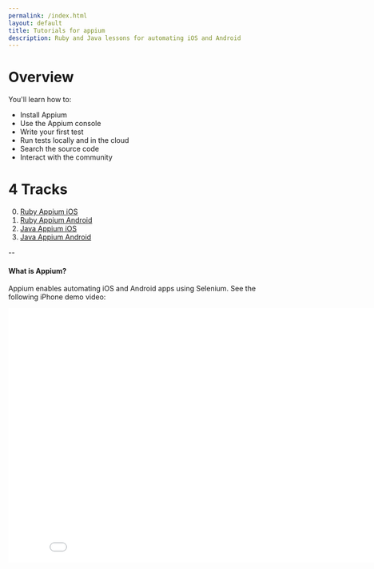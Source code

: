 ```yaml
---
permalink: /index.html
layout: default
title: Tutorials for appium
description: Ruby and Java lessons for automating iOS and Android
---
```


# Overview

You'll learn how to:

- Install Appium
- Use the Appium console
- Write your first test
- Run tests locally and in the cloud
- Search the source code
- Interact with the community

# 4 Tracks

0. [Ruby Appium iOS](/tutorial/tutorials/en/01_ruby_appium_native_ios_automation.html)
0. [Ruby Appium Android](/tutorial/tutorials/en/02_ruby_appium_native_android_automation.html)
0. [Java Appium iOS](/tutorial/tutorials/en/03_java_appium_native_ios_automation.html)
0. [Java Appium Android](/tutorial/tutorials/en/04_java_appium_native_android_automation.html)

--

#### What is Appium?

Appium enables automating iOS and Android apps using Selenium. See the following iPhone demo video:

<iframe width="854" height="510" src="//www.youtube.com/embed/eKhuF_4KzYo" frameborder="0" allowfullscreen></iframe>